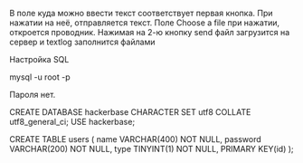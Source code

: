 В поле куда можно ввести текст соответcтвует первая кнопка. При нажатии на неё, отправляется текст. Поле Choose a file при нажатии, откроется проводник. Нажимая на 2-ю кнопку send файл загрузится на сервер и textlog заполнится файлами


Настройка SQL

mysql -u root -p

Пароля нет.

CREATE DATABASE hackerbase CHARACTER SET utf8 COLLATE utf8_general_ci;
USE hackerbase;

CREATE TABLE users (
name VARCHAR(400) NOT NULL,
password VARCHAR(200) NOT NULL,
type TINYINT(1) NOT NULL,
PRIMARY KEY(id)
);

